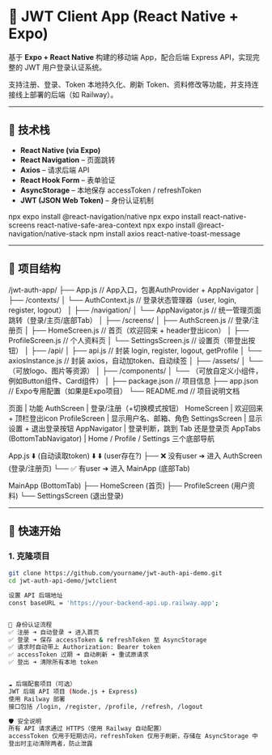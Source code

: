 # 📱 JWT Client App (React Native + Expo)

基于 **Expo + React Native** 构建的移动端 App，配合后端 Express API，实现完整的 JWT 用户登录认证系统。

支持注册、登录、Token 本地持久化、刷新 Token、资料修改等功能，并支持连接线上部署的后端（如 Railway）。

---

## 🔧 技术栈

- **React Native (via Expo)**
- **React Navigation** – 页面跳转
- **Axios** – 请求后端 API
- **React Hook Form** – 表单验证
- **AsyncStorage** – 本地保存 accessToken / refreshToken
- **JWT (JSON Web Token)** – 身份认证机制

npx expo install @react-navigation/native
npx expo install react-native-screens react-native-safe-area-context
npx expo install @react-navigation/native-stack
npm install axios react-native-toast-message

---

## 📂 项目结构

/jwt-auth-app/
├── App.js                         // App入口，包裹AuthProvider + AppNavigator
│
├── /contexts/
│   └── AuthContext.js              // 登录状态管理器（user, login, register, logout）
│
├── /navigation/
│   └── AppNavigator.js             // 统一管理页面跳转（登录/主页/底部Tab）
│
├── /screens/
│   ├── AuthScreen.js               // 登录/注册页
│   ├── HomeScreen.js               // 首页（欢迎回来 + header登出icon）
│   ├── ProfileScreen.js            // 个人资料页
│   └── SettingsScreen.js           // 设置页（带登出按钮）
│
├── /api/
│   ├── api.js                      // 封装 login, register, logout, getProfile
│   └── axiosInstance.js            // 封装 axios，自动加token、自动续签
│
├── /assets/
│   └── （可放logo、图片等资源）
│
├── /components/
│   └── （可放自定义小组件，例如Button组件、Card组件）
│
├── package.json                    // 项目信息
├── app.json                        // Expo专用配置（如果是Expo项目）
└── README.md                       // 项目说明文档


页面                            | 功能
AuthScreen                      | 登录/注册（+切换模式按钮）
HomeScreen                      | 欢迎回来 + 顶栏登出icon
ProfileScreen                   | 显示用户名、邮箱、角色
SettingsScreen                  | 显示设置 + 退出登录按钮
AppNavigator                    | 登录判断，跳到 Tab 还是登录页
AppTabs (BottomTabNavigator)    | Home / Profile / Settings 三个底部导航


App.js
  ⬇️
<AuthProvider> (自动读取token)
  ⬇️
<AppNavigator>
  ⬇️
(user存在?)
    ├── ❌ 没有user ➔ 进入 AuthScreen (登录/注册页)
    └── ✅ 有user ➔ 进入 MainApp (底部Tab)

MainApp (BottomTab)
  ├── HomeScreen (首页)
  ├── ProfileScreen (用户资料)
  └── SettingsScreen (退出登录)


---

## 🚀 快速开始

### 1. 克隆项目

```bash
git clone https://github.com/yourname/jwt-auth-api-demo.git
cd jwt-auth-api-demo/jwtclient

设置 API 后端地址
const baseURL = 'https://your-backend-api.up.railway.app';


🔐 身份认证流程
✅ 注册 ➜ 自动登录 ➜ 进入首页
✅ 登录 ➜ 保存 accessToken & refreshToken 至 AsyncStorage
✅ 请求时自动带上 Authorization: Bearer token
✅ accessToken 过期 ➜ 自动刷新 ➜ 重试原请求
✅ 登出 ➜ 清除所有本地 token


☁️ 后端配套项目（可选）
JWT 后端 API 项目 (Node.js + Express)
使用 Railway 部署
接口包括 /login, /register, /profile, /refresh, /logout

🛡 安全说明
所有 API 请求通过 HTTPS（使用 Railway 自动配置）
accessToken 仅用于短期访问，refreshToken 仅用于刷新，存储在 AsyncStorage 中
登出时主动清除两者，防止泄露